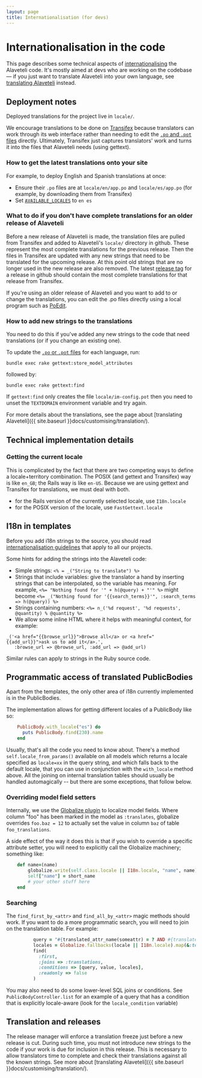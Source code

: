 ```yaml
---
layout: page
title: Internationalisation (for devs)
---
```


# Internationalisation in the code

<p class="lead">
    This page describes some technical aspects of 
    <a href="{{ site.baseurl }}docs/glossary/#i18n" class="glossary__link">internationalising</a>
    the Alaveteli code. It's mostly aimed at devs who are working on the
    codebase &mdash; if you just want to translate Alaveteli into your
    own language, see
    <a href="{{ site.baseurl }}docs/customising/translation">translating Alaveteli</a>
    instead.
</p>

## Deployment notes

Deployed translations for the project live in ``locale/``.

We encourage translations to be done on
[Transifex](https://www.transifex.net/projects/p/alaveteli/)
because translators can work through its web interface rather than needing to edit the
<a href="{{ site.baseurl }}docs/glossary/#po" class="glossary__link">`.po` and `.pot` files</a>
directly. Ultimately, Transifex just captures translators'
work and turns it into the files that Alaveteli needs (using gettext).

### How to get the latest translations onto your site

For example, to deploy English and Spanish translations at once:

 * Ensure their `.po` files are at ```locale/en/app.po``` and ```locale/es/app.po```
   (for example, by downloading them from Transifex)
 * Set <code><a href="{{ site.baseurl }}docs/customising/config/#available_locales">AVAILABLE_LOCALES</a></code>
   to <code>en&nbsp;es</code>

### What to do if you don't have complete translations for an older release of Alaveteli

Before a new release of Alaveteli is made, the translation files are
pulled from Transifex and added to Alaveteli's ``locale/`` directory in
github. These represent the most complete translations for the previous
release. Then the files in Transifex are updated with any new strings
that need to be translated for the upcoming release. At this point old
strings that are no longer used in the new release are also removed. The
latest [release tag](https://github.com/mysociety/alaveteli/releases)
for a release in github should contain the most complete translations
for that release from Transifex.

If you're using an older release of Alaveteli and you want to add to or
change the translations, you can edit the .po files directly using a
local program such as [PoEdit](http://poedit.net/).

### How to add new strings to the translations

You need to do this if you've added any new strings to the code that need
translations (or if you change an existing one).

To update the
<a href="{{ site.baseurl }}docs/glossary/#po" class="glossary__link">`.po` or `.pot` files</a>
for each language, run:

    bundle exec rake gettext:store_model_attributes

followed by:

    bundle exec rake gettext:find

If `gettext:find` only creates the file `locale/im-config.pot` then you need to
unset the `TEXTDOMAIN` environment variable and try again.

For more details about the translations, see the page about
[translating Alaveteli]({{ site.baseurl }}docs/customising/translation/).


## Technical implementation details

### Getting the current locale

This is complicated by the fact that there are two competing ways to define a
locale+territory combination. The POSIX (and gettext and Transifex) way is
like `en_GB`; the Rails way is like `en-US`. Because we are using gettext and
Transifex for translations, we must deal with both.

   * for the Rails version of the currently selected locale, use `I18n.locale`
   * for the POSIX version of the locale, use `FastGettext.locale`

## I18n in templates

Before you add i18n strings to the source, you should read
[internationalisation guidelines](http://mysociety.github.io/internationalization.html)
that apply to all our projects.

Some hints for adding the strings into the Alaveteli code:

* Simple strings: ```<% = _("String to translate") %>```
* Strings that include variables: give the translator a hand by inserting
  strings that can be interpolated, so the variable has meaning. For example,
  ```<%= "Nothing found for '" + h(@query) + "'" %>``` might become ```<%=
  _("Nothing found for '{{search_terms}}'", :search_terms => h(@query)) %>```
* Strings containing numbers:  ```<%= n_('%d request', '%d requests', @quantity) % @quantity %>```
* We allow some inline HTML where it helps with meaningful context, for example:

```
_('<a href="{{browse_url}}">Browse all</a> or <a href="{{add_url}}">ask us to add it</a>.',
   :browse_url => @browse_url, :add_url => @add_url)
```

Similar rules can apply to strings in the Ruby source code.

## Programmatic access of translated PublicBodies

Apart from the templates, the only other area of i18n currently implemented is
in the PublicBodies.

The implementation allows for getting different locales of a PublicBody like so:

```ruby
    PublicBody.with_locale("es") do
      puts PublicBody.find(230).name
    end
```

Usually, that's all the code you need to know about. There's a method
```self.locale_from_params()``` available on all models which returns a locale
specified as ```locale=xx``` in the query string, and which falls back to the
default locale, that you can use in conjunction with the ```with_locale```
method above. All the joining on internal translation tables should usually be
handled automagically -- but there are some exceptions, that follow below.

### Overriding model field setters

Internally, we use the [Globalize plugin](https://github.com/globalize/globalize)
to localize model fields. Where column "foo" has been marked in the model as
```:translates```, globalize overrides ```foo.baz = 12``` to actually set the
value in column ```baz``` of table ```foo_translations```.

A side effect of the way it does this is that if you wish to override a
specific attribute setter, you will need to explicitly call the Globalize
machinery; something like:

```ruby
    def name=(name)
        globalize.write(self.class.locale || I18n.locale, "name", name)
        self["name"] = short_name
        # your other stuff here
    end
```

### Searching

The ```find_first_by_<attr>``` and ```find_all_by_<attr>``` magic methods
should work. If you want to do a more programmatic search, you will need to
join on the translation table. For example:

```ruby
          query = "#{translated_attr_name(someattr) = ? AND #{translated_attr_name('locale')} IN (?)"
          locales = Globalize.fallbacks(locale || I18n.locale).map(&:to_s)
          find(
            :first,
            :joins => :translations,
            :conditions => [query, value, locales],
            :readonly => false
          )
```

You may also need to do some lower-level SQL joins or conditions. See
```PublicBodyController.list``` for an example of a query that has a condition
that is explicitly locale-aware (look for the ```locale_condition``` variable)

## Translation and releases

The release manager will enforce a translation freeze just before a new release
is cut. During such time, you must not introduce new strings to the code if
your work is due for inclusion in this release. This is necessary to allow
translators time to complete and check their translations against all the known
strings. See more about [translating Alaveteli]({{ site.baseurl }}docs/customising/translation/).

